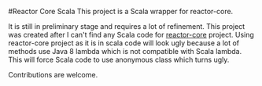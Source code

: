 #Reactor Core Scala
This project is a Scala wrapper for reactor-core.

It is still in preliminary stage and requires a lot of refinement.
This project was created after I can't find any Scala code for [reactor-core](https://github.com/reactor/reactor-core) project.
Using reactor-core project as it is in scala code will look ugly because
a lot of methods use Java 8 lambda which is not compatible with Scala lambda.
This will force Scala code to use anonymous class which turns ugly.

Contributions are welcome.